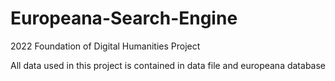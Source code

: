 # Europeana-Search-Engine
2022 Foundation of Digital Humanities Project

All data used in this project is contained in data file and europeana database

